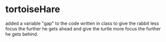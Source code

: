 tortoiseHare
============

added a variable "gap" to the code written in class to give the rabbit less focus the further he gets ahead and give the turtle more focus the further he gets behind. 
